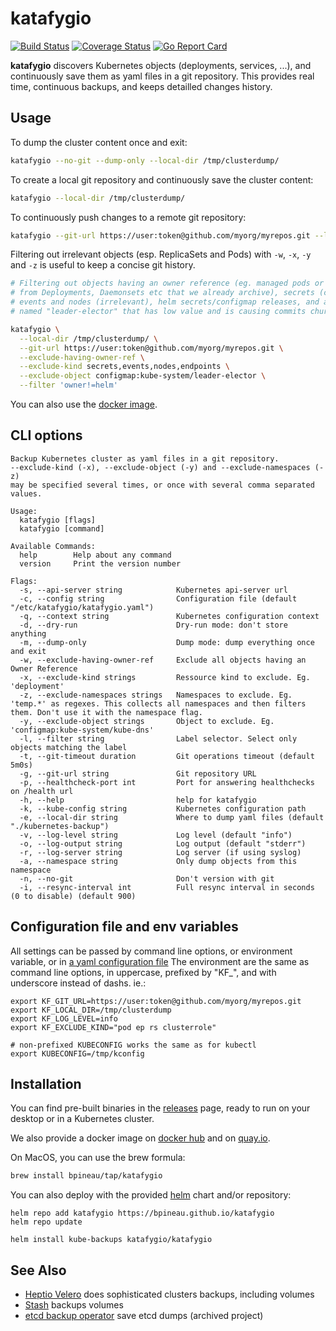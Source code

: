# katafygio

[![Build Status](https://github.com/bpineau/katafygio/workflows/CI/badge.svg)](https://github.com/bpineau/katafygio/actions)
[![Coverage Status](https://coveralls.io/repos/github/bpineau/katafygio/badge.svg?branch=master)](https://coveralls.io/github/bpineau/katafygio?branch=master)
[![Go Report Card](https://goreportcard.com/badge/github.com/bpineau/katafygio)](https://goreportcard.com/report/github.com/bpineau/katafygio)

**katafygio** discovers Kubernetes objects (deployments, services, ...),
and continuously save them as yaml files in a git repository.
This provides real time, continuous backups, and keeps detailled changes history.

## Usage

To dump the cluster content once and exit:
```bash
katafygio --no-git --dump-only --local-dir /tmp/clusterdump/
```

To create a local git repository and continuously save the cluster content:
```bash
katafygio --local-dir /tmp/clusterdump/
```

To continuously push changes to a remote git repository:
```bash
katafygio --git-url https://user:token@github.com/myorg/myrepos.git --local-dir /tmp/clusterdump/
```

Filtering out irrelevant objects (esp. ReplicaSets and Pods) with `-w`, `-x`, `-y`
and `-z` is useful to keep a concise git history.

```bash
# Filtering out objects having an owner reference (eg. managed pods or replicasets,
# from Deployments, Daemonsets etc that we already archive), secrets (confidential),
# events and nodes (irrelevant), helm secrets/configmap releases, and a configmap
# named "leader-elector" that has low value and is causing commits churn:

katafygio \
  --local-dir /tmp/clusterdump/ \
  --git-url https://user:token@github.com/myorg/myrepos.git \
  --exclude-having-owner-ref \
  --exclude-kind secrets,events,nodes,endpoints \
  --exclude-object configmap:kube-system/leader-elector \
  --filter 'owner!=helm'
```

You can also use the [docker image](https://hub.docker.com/r/bpineau/katafygio/).

## CLI options

```
Backup Kubernetes cluster as yaml files in a git repository.
--exclude-kind (-x), --exclude-object (-y) and --exclude-namespaces (-z)
may be specified several times, or once with several comma separated values.

Usage:
  katafygio [flags]
  katafygio [command]

Available Commands:
  help        Help about any command
  version     Print the version number

Flags:
  -s, --api-server string            Kubernetes api-server url
  -c, --config string                Configuration file (default "/etc/katafygio/katafygio.yaml")
  -q, --context string               Kubernetes configuration context
  -d, --dry-run                      Dry-run mode: don't store anything
  -m, --dump-only                    Dump mode: dump everything once and exit
  -w, --exclude-having-owner-ref     Exclude all objects having an Owner Reference
  -x, --exclude-kind strings         Ressource kind to exclude. Eg. 'deployment'
  -z, --exclude-namespaces strings   Namespaces to exclude. Eg. 'temp.*' as regexes. This collects all namespaces and then filters them. Don't use it with the namespace flag.
  -y, --exclude-object strings       Object to exclude. Eg. 'configmap:kube-system/kube-dns'
  -l, --filter string                Label selector. Select only objects matching the label
  -t, --git-timeout duration         Git operations timeout (default 5m0s)
  -g, --git-url string               Git repository URL
  -p, --healthcheck-port int         Port for answering healthchecks on /health url
  -h, --help                         help for katafygio
  -k, --kube-config string           Kubernetes configuration path
  -e, --local-dir string             Where to dump yaml files (default "./kubernetes-backup")
  -v, --log-level string             Log level (default "info")
  -o, --log-output string            Log output (default "stderr")
  -r, --log-server string            Log server (if using syslog)
  -a, --namespace string             Only dump objects from this namespace
  -n, --no-git                       Don't version with git
  -i, --resync-interval int          Full resync interval in seconds (0 to disable) (default 900)
```

## Configuration file and env variables

All settings can be passed by command line options, or environment variable, or in
[a yaml configuration file](https://github.com/bpineau/katafygio/blob/master/assets/katafygio.yaml)
The environment are the same as command line options, in uppercase, prefixed by "KF_", and with underscore instead of dashs. ie.:

```
export KF_GIT_URL=https://user:token@github.com/myorg/myrepos.git
export KF_LOCAL_DIR=/tmp/clusterdump
export KF_LOG_LEVEL=info
export KF_EXCLUDE_KIND="pod ep rs clusterrole"

# non-prefixed KUBECONFIG works the same as for kubectl
export KUBECONFIG=/tmp/kconfig
```

## Installation

You can find pre-built binaries in the [releases](https://github.com/bpineau/katafygio/releases) page,
ready to run on your desktop or in a Kubernetes cluster.

We also provide a docker image on [docker hub](https://hub.docker.com/r/bpineau/katafygio/)
and on [quay.io](https://quay.io/bpineau/katafygio).

On MacOS, you can use the brew formula:
```bash
brew install bpineau/tap/katafygio
```

You can also deploy with the provided [helm](https://helm.sh/) chart and/or repository:
```shell
helm repo add katafygio https://bpineau.github.io/katafygio
helm repo update

helm install kube-backups katafygio/katafygio
```

## See Also

* [Heptio Velero](https://github.com/heptio/velero) does sophisticated clusters backups, including volumes
* [Stash](https://github.com/appscode/stash) backups volumes
* [etcd backup operator](https://github.com/coreos/etcd-operator) save etcd dumps (archived project)

